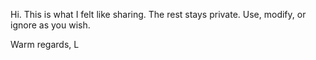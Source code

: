 Hi. This is what I felt like sharing. The rest stays private. Use, modify, or ignore as you wish.

Warm regards,
L
